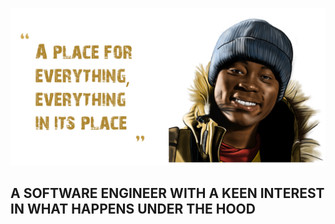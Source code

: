 

![Cecil JS on show](https://github.com/CecilJS/CecilJS/blob/main/Cecil.jpg?raw=true)





## A SOFTWARE ENGINEER WITH A KEEN INTEREST IN WHAT HAPPENS UNDER THE HOOD
